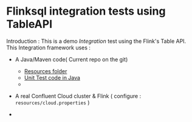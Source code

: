 # Flinksql integration tests using TableAPI   
Introduction : 
This is a demo *Integration* test using the Flink's Table API. This Integration framework uses : 


- A Java/Maven code( Current repo on the git)   
  -  [Resources folder](https://github.com/bjaggi/flinksql-int-test/tree/main/src/main/resources)
  -  [Unit Test code in Java](https://github.com/bjaggi/flinksql-int-test/blob/main/src/test/java/io/confluent/flink/examples/HybrisStoreProductServiceTest.java#L31)
  - 

- A real Confluent Cloud cluster & Flink ( configure : `resources/cloud.properties` )
- 


